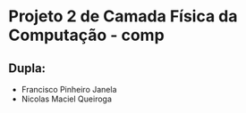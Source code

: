 <h1>Projeto 2 de Camada Física da Computação - comp</h1>
<h2>Dupla:</h2>
<ul>
	<li>Francisco Pinheiro Janela</li>
	<li>Nicolas Maciel Queiroga</li>
</ul>
